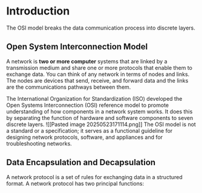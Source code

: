 # Introduction
The OSI model breaks the data communication process into discrete layers.

## Open System Interconnection Model
A network is **two or more computer** systems that are linked by a transmission medium and share one or more protocols that enable them to exchange data. You can think of any network in terms of nodes and links. The nodes are devices that send, receive, and forward data and the links are the communications pathways between them.

The International Organization for Standardization (ISO) developed the Open Systems Interconnection (OSI) reference model to promote understanding of how components in a network system works. It does this by separating the function of hardware and software components to seven discrete layers.
![[Pasted image 20250523171114.png]]
The OSI model is not a standard or a specification; it serves as a functional guideline for designing network protocols, software, and appliances and for troubleshooting networks.

## Data Encapsulation and Decapsulation

A network protocol is a set of rules for exchanging data in a structured format.
A network protocol has two principal functions:



